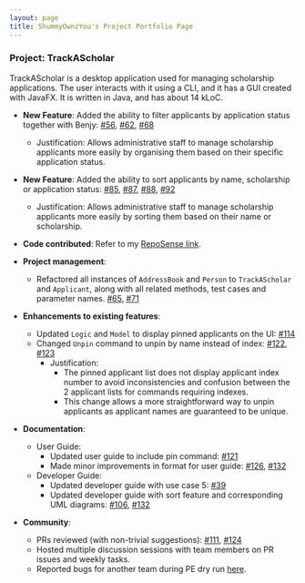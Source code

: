 ```yaml
---
layout: page
title: ShummyOwnzYou's Project Portfolio Page
---
```

### Project: TrackAScholar


TrackAScholar is a desktop application used for managing scholarship applications.
The user interacts with it using a CLI, and it has a GUI created with JavaFX.
It is written in Java, and has about 14 kLoC.

* **New Feature**: Added the ability to filter applicants by application status together with Benjy: [#56](https://github.com/AY2223S1-CS2103T-W10-3/tp/pull/56), [#62](https://github.com/AY2223S1-CS2103T-W10-3/tp/pull/62), [#68](https://github.com/AY2223S1-CS2103T-W10-3/tp/pull/68)
  * Justification: Allows administrative staff to manage scholarship applicants more easily by organising them based on their specific application status.
  
* **New Feature**: Added the ability to sort applicants by name, scholarship or application status: [#85](https://github.com/AY2223S1-CS2103T-W10-3/tp/pull/85), [#87](https://github.com/AY2223S1-CS2103T-W10-3/tp/pull/87), [#88](https://github.com/AY2223S1-CS2103T-W10-3/tp/pull/88), [#92](https://github.com/AY2223S1-CS2103T-W10-3/tp/pull/92)
  * Justification: Allows administrative staff to manage scholarship applicants more easily by sorting them based on their name or scholarship.

* **Code contributed**: Refer to my [RepoSense link](https://nus-cs2103-ay2223s1.github.io/tp-dashboard/?search=w10-3&sort=groupTitle&sortWithin=title&timeframe=commit&mergegroup=&groupSelect=groupByRepos&breakdown=true&checkedFileTypes=docs~functional-code~test-code~other&since=2022-09-16&tabOpen=true&tabType=authorship&tabAuthor=ShummyOwnzYou&tabRepo=AY2223S1-CS2103T-W10-3%2Ftp%5Bmaster%5D&authorshipIsMergeGroup=false&authorshipFileTypes=docs~functional-code~test-code&authorshipIsBinaryFileTypeChecked=false&authorshipIsIgnoredFilesChecked=false).

* **Project management**:
  * Refactored all instances of `AddressBook` and `Person` to `TrackAScholar` and `Applicant`,
    along with all related methods, test cases and parameter names. [#65](https://github.com/AY2223S1-CS2103T-W10-3/tp/pull/65), [#71](https://github.com/AY2223S1-CS2103T-W10-3/tp/pull/71)

* **Enhancements to existing features**: 
  * Updated `Logic` and `Model` to display pinned applicants on the UI: [#114](https://github.com/AY2223S1-CS2103T-W10-3/tp/pull/114)
  * Changed `Unpin` command to unpin by name instead of index: [#122](https://github.com/AY2223S1-CS2103T-W10-3/tp/pull/122),  [#123](https://github.com/AY2223S1-CS2103T-W10-3/tp/pull/123)
    * Justification: 
      * The pinned applicant list does not display applicant index number to avoid inconsistencies and confusion between the 2 applicant lists for commands requiring indexes. 
      * This change allows a more straightforward way to unpin applicants as applicant names are guaranteed to be unique.


* **Documentation**:
    * User Guide:
      * Updated user guide to include pin command: [#121](https://github.com/AY2223S1-CS2103T-W10-3/tp/pull/121)
      * Made minor improvements in format for user guide: [#126](https://github.com/AY2223S1-CS2103T-W10-3/tp/pull/126), [#132](https://github.com/AY2223S1-CS2103T-W10-3/tp/pull/132)
    * Developer Guide: 
      * Updated developer guide with use case 5: [#39](https://github.com/AY2223S1-CS2103T-W10-3/tp/pull/39)
      * Updated developer guide with sort feature and corresponding UML diagrams: [#106](https://github.com/AY2223S1-CS2103T-W10-3/tp/pull/106), [#132](https://github.com/AY2223S1-CS2103T-W10-3/tp/pull/132)  

* **Community**: 
  * PRs reviewed (with non-trivial suggestions): [#111](https://github.com/AY2223S1-CS2103T-W10-3/tp/pull/111), [#124](https://github.com/AY2223S1-CS2103T-W10-3/tp/pull/124)
  * Hosted multiple discussion sessions with team members on PR issues and weekly tasks.
  * Reported bugs for another team during PE dry run [here](https://github.com/ShummyOwnzYou/ped/issues).


